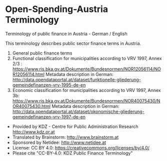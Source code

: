 # Open-Spending-Austria Terminology
Terminology of public finance in Austria - German / English

This terminology describes public sector finance terms in Austria.

1. General public finance terms
2. Functional classification for municipalities according to VRV 1997, Annex 2/3 : https://www.ris.bka.gv.at/Dokumente/Bundesnormen/NOR12056114/NOR12056114.html 
Metadata description in German: http://data.opendataportal.at/dataset/funktionelle-gliederung-gemeindefinanzen-vrv-1995-de-en
3. Economic classification for municipalities according to VRV 1997, Annex 3b: https://www.ris.bka.gv.at/Dokumente/Bundesnormen/NOR40075430/NOR40075430.html
Metadata description in German: http://data.opendataportal.at/dataset/okonomische-gliederung-gemeindefinanzen-vrv-1997-de-en

* Provided by KDZ - Centre for Public Administration Research http://www.kdz.or.at
* Translated by Brainstorm: http://www.brainstorm.at
* Sponsored by Netidee: http://www.netidee.at
* License: CC BY 4.0: https://creativecommons.org/licenses/by/4.0/
* Please cite "CC-BY-4.0: KDZ Public Finance Terminology"
